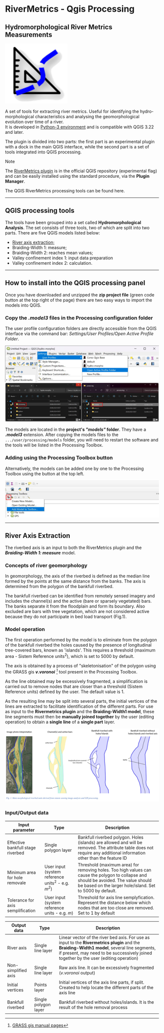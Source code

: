 # **RiverMetrics** - Qgis Processing

## Hydromorphological River Metrics Measurements 
![RM logo con ombra](other/icons&logos/RM2.png)

A set of tools for extracting river metrics. Useful for identifying the hydro-morphological characteristics and analysing the geomorphological evolution over time of a river.    
It is developed in [Python-3 environment](www.python.org) and is compatible with QGIS 3.22 and later.

The plugin is divided into two parts: the first part is an experimental plugin with a dock in the main QGIS interface, while the second part is a set of tools integrated into QGIS processing.

> [!Note]
> The [RiverMetrics plugin](https://github.com/pierluigiderosa/RiverMetrics.git) is in the official QGIS repository (experimental flag) and can be easily installed using the standard procedure, via the **Plugin Manager**. 

 The QGIS RiverMetrics processing tools can be found here.

---
## QGIS processing tools

The tools have been grouped into a set called **Hydromorphological Analysis**. The set consists of three tools, two of which are split into two parts. There are five QGIS models listed below:

* [River axis extraction;](https://github.com/Freddi-kru/Rivermetrics-plugin---processing/blob/main/README.md#river-axis-extraction)
* Braiding-Width 1: measure;
* Braiding-Width 2: reaches mean values;
* Valley confinement index 1: input data preparation
* Valley confinement index 2: calculation.
---
## How to install into the **QGIS processing panel**
Once you have downloaded and unzipped the **zip project file** (green code button at the top right of the page) there are two easy ways to import the models into QGIS.

### Copy the _.model3_ files in the Processing configuration folder 
The user profile configuration folders are directly accessible from the QGIS interface via the command bar: _Settings/User Profiles/Open Active Profile Folder_.

![aprire cartella del profilo](other/images/installazione.jpg)

The models are located in the **project's _"models"_ folder**. They have a _**.model3**_ extension. 
After copying the models files to the 
`.../user/processing/models` folder, you will need to restart the software and the tools will be listed in the Processing Toolbox.

### Adding using the Processing Toolbox button
Alternatively, the models can be added one by one to the Processing Toolbox using the button at the top left.

![processing toolbox button](other/images/pulsante_processing.jpg)

---
## River Axis Extraction
The riverbed axis is an input to both the RiverMetrics plugin and the _**Braiding-Width 1: measure**_ model.

### Concepts of river geomorphology
In geomorphology, the axis of the riverbed is defined as the median line formed by the points at the same distance from the banks. The axis is determined from the polygon of the bankfull riverbed.

The bankfull riverbed can be identified from remotely sensed imagery and includes the channel(s) and the active (bare or sparsely vegetated) bars. The banks separate it from the floodplain and form its boundary. Also excluded are bars with tree vegetation, which are not considered active because they do not participate in bed load transport (Fig.1).

### Model operation

The first operation performed by the model is to eliminate from the polygon of the bankfull riverbed the holes caused by the presence of longitudinal tree-covered bars, known as 'islands'. This requires a threshold (maximum area - Sistem Reference units<sup>2</sup>), which is set to 5000 by default.

The axis is obtained by a process of "skeletonisation" of the polygon using the GRASS gis _**v.voronoi** [^1]_ tool present in the Processing Toolbox.
[^1]: [GRASS gis manual pages](https://grass.osgeo.org/grass83/manuals/v.voronoi.html)

As the line obtained may be excessively fragmented, a simplification is carried out to remove nodes that are closer than a threshold (Sistem Reference units) defined by the user. The default value is 1.

As the resulting line may be split into several parts, the initial vertices of the lines are extracted to facilitate identification of the different parts. For use as input to the **Rivermetrics plugin** and the **Braiding-Width1 model**, these line segments must then be **manually joined together** by the user (editing operation) to obtain a **single line** of a **single part** layer.


![scheme of main morphological units ](other/images/unita_morfologiche.jpeg)
<!-- La figura è stata fatta con il file POA-abdac/chiascio_51-52.qgz, ho provato anche un SVG che funziona con qualche accorgimento (rettangoli bianchi a coprire i vettoriali). Sembra lento a renderizzare perciò ho ricollegato una JPG -->

### Input/Output data

| Input parameter | Type | Description |
| --- | --- | --- |
| Effective bankfull stage riverbed | Single polygon layer| Bankfull riverbed polygon. Holes (islands) are allowed and will be removed. The attribute table does not require any additional information other than the feature ID |
| Minimum area for hole removale | User input (system reference units<sup>2</sup> - e.g. _m<sup>2</sup>_) | Threshold (maximum area) for removing holes. Too high values can cause the polygon to collapse and should be avoided. The value should be based on the larger hole/island. Set to 5000 by default.|
| Tolerance for axis semplification | User input (system reference units - e.g. _m_) | Threshold for axis line semplyfication. Represent the distance below which nodes that are too close are removed. Set to 1 by default |

| Output data | Type | Description |
| --- | --- | --- |
| River axis | Single line layer | Linear vector of the river bed axis. For use as input to the **Rivermetrics plugin** and the **Braiding-Width1 model**, several line segments, if present, may need to be successively joined together by the user (editing operation) |
| Non-simplified axis | Single line layer |  Raw axis line. It can be excessively fragmented  (_v.voronoi_ output) |
| Initial vertices | Points layer | Initial vertices of the axis line parts, if split. Created to help locate the different parts of the axis line |
| Bankfull riverbed | Single polygon layer | Bankfull riverbed without holes/islands. It is the result of the hole removal process |
